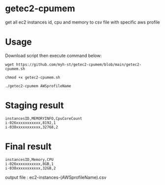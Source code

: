 # getec2-cpumem
get all ec2 instances id, cpu and memory to csv file with specific aws profile

# Usage

Download script then execute command below:

    wget https://github.com/myh-st/getec2-cpumem/blob/main/getec2-cpumem.sh
    
    chmod +x getec2-cpumem.sh
    
    ./getec2-cpumem AWSprofileName

# Staging result
    instancesID,MEMORYINFO,CpuCoreCount
    i-026xxxxxxxxxxx,8192,1
    i-038xxxxxxxxxxx,32768,2

# Final result
    instancesID,Memory,CPU
    i-026xxxxxxxxxxx,8GB,1
    i-038xxxxxxxxxxx,32GB,2

  output file :  ec2-instances-(AWSprofileName).csv
